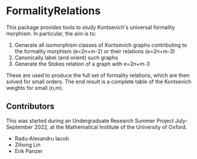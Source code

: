 # FormalityRelations #

This package provides tools to study Kontsevich's universal formality morphism. In particular, the aim is to:

1. Generate all isomorphism classes of Kontsevich graphs contributing to the formality morphism (e=2n+m-2) or their relations (e=2n+m-3)
2. Canonically label (and orient) such graphs
3. Generate the Stokes relation of a graph with e=2n+m-3

These are used to produce the full set of formality relations, which are then solved for small orders. The end result is a complete table of the Kontsevich weights for small (n,m).

## Contributors ##

This was started during an Undergraduate Research Summer Project July-September 2022, at the Mathematical Institute of the University of Oxford.

* Radu-Alexandru Iacob
* Zihong Lin
* Erik Panzer


